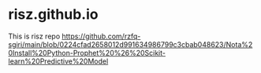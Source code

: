 # risz.github.io

This is risz repo
https://github.com/rzfq-sgiri/main/blob/0224cfad2658012d991634986799c3cbab048623/Nota%20Install%20Python-Prophet%20%26%20Scikit-learn%20Predictive%20Model
